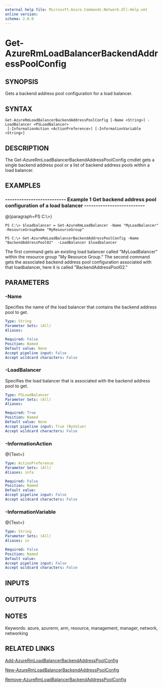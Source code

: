 ```yaml
---
external help file: Microsoft.Azure.Commands.Network.dll-Help.xml
online version: 
schema: 2.0.0
---
```


# Get-AzureRmLoadBalancerBackendAddressPoolConfig
## SYNOPSIS
Gets a backend address pool configuration for a load balancer.

## SYNTAX

```
Get-AzureRmLoadBalancerBackendAddressPoolConfig [-Name <String>] -LoadBalancer <PSLoadBalancer>
 [-InformationAction <ActionPreference>] [-InformationVariable <String>]
```

## DESCRIPTION
The Get-AzureRmLoadBalancerBackendAddressPoolConfig cmdlet gets a single backend address pool or a list of backend address pools within a load balancer.

## EXAMPLES

### --------------------------  Example 1 Get backend address pool configuration of a load balancer  --------------------------
@{paragraph=PS C:\\\>}

```
PS C:\> $loadbalancer = Get-AzureRmLoadBalancer -Name "MyLoadBalancer" -ResourceGroupName "MyResourceGroup"

PS C:\> Get-AzureRmLoadBalancerBackendAddressPoolConfig -Name "BackendAddressPool02"  -LoadBalancer $loadbalancer
```

The first command gets an existing load balancer called "MyLoadBalancer" within the resource group "My Resource Group." The second command gets the associated backend address pool configuration associated with that loadbalancer, here it is called "BackendAddressPool02."

## PARAMETERS

### -Name
Specifies the name of the load balancer that contains the backend address pool to get.

```yaml
Type: String
Parameter Sets: (All)
Aliases: 

Required: False
Position: Named
Default value: None
Accept pipeline input: False
Accept wildcard characters: False
```

### -LoadBalancer
Specifies the load balancer that is associated with the backend address pool to get.

```yaml
Type: PSLoadBalancer
Parameter Sets: (All)
Aliases: 

Required: True
Position: Named
Default value: None
Accept pipeline input: True (ByValue)
Accept wildcard characters: False
```

### -InformationAction
@{Text=}

```yaml
Type: ActionPreference
Parameter Sets: (All)
Aliases: infa

Required: False
Position: Named
Default value: 
Accept pipeline input: False
Accept wildcard characters: False
```

### -InformationVariable
@{Text=}

```yaml
Type: String
Parameter Sets: (All)
Aliases: iv

Required: False
Position: Named
Default value: 
Accept pipeline input: False
Accept wildcard characters: False
```

## INPUTS

## OUTPUTS

## NOTES
Keywords: azure, azurerm, arm, resource, management, manager, network, networking

## RELATED LINKS

[Add-AzureRmLoadBalancerBackendAddressPoolConfig]()

[New-AzureRmLoadBalancerBackendAddressPoolConfig]()

[Remove-AzureRmLoadBalancerBackendAddressPoolConfig]()

